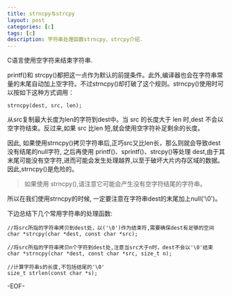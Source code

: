 ```yaml
---
title: strncpy与strcpy
layout: post
categories: [c]
tags: [c]
description: 字符串处理函数strncpy、strcpy介绍.
---
```


C语言使用空字符来结束字符串.  

printf()和 strcpy()都把这一点作为默认的前提条件。此外,编译器也会在字符串常量的末尾自动加上空字符。不过strncpy()却打破了这个规则。strncpy()使用时可以按如下这种方式调用：  

    strncpy(dest, src, len);  

从src复制最大长度为len的字符到dest中。当 src 的长度大于 len 时,dest 不会以空字符结束。反过来,如果 src 比len 短,就会使用空字符补足剩余的长度。  

因此, 如果使用strncpy()拷贝字符串后,正巧src又比len长，那么则就会导致dest没有结尾的null字符, 之后再使用 printf()、sprintf()、strcpy()等处理 dest,由于其末尾可能没有空字符,进而可能会发生处理越界,以至于破坏大片内存区域的数据。因此,strncpy()是危险的。

> 如果使用 strncpy(),请注意它可能会产生没有空字符结尾的字符串。

所以在我们使用strncpy的时候, 一定要注意在字符串dest的末尾加上null('\0')。

下边总结下几个常用字符串的处理函数: 

    //将src所指的字符串拷贝到dest处，以('\0')作为结束符,需要确保dest有足够的空间
    char *strcpy(char *dest, const char *src);

    //将src所指的字符串拷贝n个字符到dest处,注意当src大于n时，dest不会以'\0'结束
    char *strncpy(char *dest, const char *src, size_t n);

    //计算字符串s的长度,不包括结尾的'\0'
    size_t strlen(const char *s);  

-EOF-
